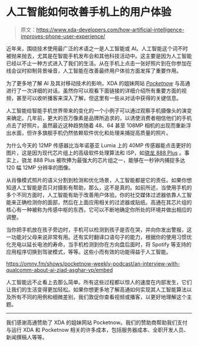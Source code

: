 # 人工智能如何改善手机上的用户体验

> 原文：<https://www.xda-developers.com/how-artificial-intelligence-improves-phone-user-experience/>

近年来，围绕技术使用最广泛的术语之一是人工智能或 AI。人工智能这个词不时被抛来抛去，尤其是在智能手机发布会和其他科技活动中。这主要是因为人工智能已经以不止一种方式进入了我们的生活。从在手机上点击一张好照片到在你参加在线会议时抑制背景噪音，人工智能在改善最终用户体验方面发挥了重要作用。

为了更多地了解 AI 及其对移动技术的影响，XDA 的姐妹网站 *[Pocketnow](https://pocketnow.com/)* 与高通进行了一次详细的对话。虽然你可以观看下面链接的详细介绍所有重要方面的视频，甚至可以收听播客来深入了解，但这里有一些从对话中获得的关键信息。

人工智能给智能手机世界带来的变化的一个小例子可以通过观察手机摄像头的演变来确定。几年前，更大的百万像素是品牌所追求的，以诱使消费者相信他们的手机点击了好照片。虽然最近这种趋势随着 48、64 甚至 108MP 相机的出现而重新浮出水面，但许多旗舰手机仍然依赖软件优化和处理来捕捉高质量的照片。

为什么今天的 12MP 传感器比当年诺基亚 Lumia 上的 40MP 传感器能点击更好的图片，这是因为现代芯片组上的高级软件处理算法和 ISP，如[骁龙 888 Plus](https://www.xda-developers.com/qualcomm-snapdragon-888-plus/) 。事实上，骁龙 888 Plus 被吹捧为最强大的芯片组之一，能够在一秒钟内捕捉多达 120 幅 12MP 分辨率的图像。

从肖像模式照片的语义分割到检测和优化场景，人工智能都是它的责任。如果你想知道人工智能是否只对摄影有帮助，那么，这不是真的。如前所述，当使用手机的多个不同方面时，人工智能有助于改善用户体验。你的社交媒体过滤器依靠人工智能来正确检测你的面部，然后在上面应用相关的过滤器或贴纸。高通在其芯片组的核心有一种被称为传感中枢的东西，它可以不断地确定你所处的环境并做出相应的调整。

当你把手机放在孩子旁边时，手机可以检测到孩子是否在哭，并向你发出警报，这一功能对父母来说非常有用。还有实时翻译口语句子的能力，根据你的使用习惯优化充电以延长电池的寿命，当手机检测到你在方向盘后面时，将 Spotify 等支持的应用程序切换到驾驶模式，等等。这些小而有效的功能得益于人工智能。

https://omny.fm/shows/pocketnow-weekly-podcast/an-interview-with-qualcomm-about-ai-ziad-asghar-vp/embed

人工智能远不止看上去那么简单。所有这些过程都以惊人的速度在内部发生，它们让我们的生活变得更加轻松。如果你想更多地了解高通如何实现其人工智能算法以及所有不同的用例和细微差别，我们敦促你查看视频或播客，以更好地理解这个主题。

* * *

我们感谢高通赞助了 XDA 的姐妹网站 Pocketnow。我们的赞助商帮助我们支付与运行 XDA 和 Pocketnow 相关的许多成本，包括服务器成本、全职开发人员、新闻撰稿人等等。
